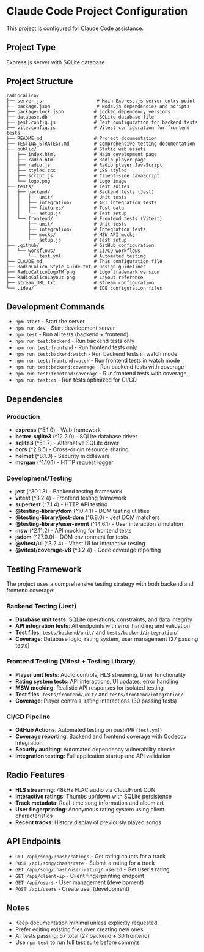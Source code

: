 # Claude Code Project Configuration

This project is configured for Claude Code assistance.

## Project Type
Express.js server with SQLite database

## Project Structure
```
radiocalico/
├── server.js                    # Main Express.js server entry point
├── package.json                 # Node.js dependencies and scripts
├── package-lock.json           # Locked dependency versions
├── database.db                 # SQLite database file
├── jest.config.js              # Jest configuration for backend tests
├── vite.config.js              # Vitest configuration for frontend tests
├── README.md                   # Project documentation
├── TESTING_STRATEGY.md         # Comprehensive testing documentation
├── public/                     # Static web assets
│   ├── index.html              # Main development page
│   ├── radio.html              # Radio player page
│   ├── radio.js                # Radio player JavaScript
│   ├── styles.css              # CSS styles
│   ├── script.js               # Client-side JavaScript
│   └── logo.png                # Logo image
├── tests/                      # Test suites
│   ├── backend/                # Backend tests (Jest)
│   │   ├── unit/               # Unit tests
│   │   ├── integration/        # API integration tests
│   │   ├── fixtures/           # Test data
│   │   └── setup.js            # Test setup
│   └── frontend/               # Frontend tests (Vitest)
│       ├── unit/               # Unit tests
│       ├── integration/        # Integration tests
│       ├── mocks/              # MSW API mocks
│       └── setup.js            # Test setup
├── .github/                    # GitHub configuration
│   └── workflows/              # CI/CD workflows
│       └── test.yml            # Automated testing
├── CLAUDE.md                   # This configuration file
├── RadioCalico_Style_Guide.txt # Design guidelines
├── RadioCalicoLogoTM.png       # Logo trademark version
├── RadioCalicoLayout.png       # Layout reference
├── stream_URL.txt              # Stream configuration
└── .idea/                      # IDE configuration files
```

## Development Commands
- `npm start` - Start the server
- `npm run dev` - Start development server
- `npm test` - Run all tests (backend + frontend)
- `npm run test:backend` - Run backend tests only
- `npm run test:frontend` - Run frontend tests only
- `npm run test:backend:watch` - Run backend tests in watch mode
- `npm run test:frontend:watch` - Run frontend tests in watch mode
- `npm run test:backend:coverage` - Run backend tests with coverage
- `npm run test:frontend:coverage` - Run frontend tests with coverage
- `npm run test:ci` - Run tests optimized for CI/CD

## Dependencies
### Production
- **express** (^5.1.0) - Web framework
- **better-sqlite3** (^12.2.0) - SQLite database driver
- **sqlite3** (^5.1.7) - Alternative SQLite driver
- **cors** (^2.8.5) - Cross-origin resource sharing
- **helmet** (^8.1.0) - Security middleware
- **morgan** (^1.10.1) - HTTP request logger

### Development/Testing
- **jest** (^30.1.3) - Backend testing framework
- **vitest** (^3.2.4) - Frontend testing framework
- **supertest** (^7.1.4) - HTTP API testing
- **@testing-library/dom** (^10.4.1) - DOM testing utilities
- **@testing-library/jest-dom** (^6.8.0) - Jest DOM matchers
- **@testing-library/user-event** (^14.6.1) - User interaction simulation
- **msw** (^2.11.2) - API mocking for frontend tests
- **jsdom** (^27.0.0) - DOM environment for tests
- **@vitest/ui** (^3.2.4) - Vitest UI for interactive testing
- **@vitest/coverage-v8** (^3.2.4) - Code coverage reporting

## Testing Framework
The project uses a comprehensive testing strategy with both backend and frontend coverage:

### Backend Testing (Jest)
- **Database unit tests**: SQLite operations, constraints, and data integrity
- **API integration tests**: All endpoints with error handling and validation
- **Test files**: `tests/backend/unit/` and `tests/backend/integration/`
- **Coverage**: Database logic, rating system, user management (27 passing tests)

### Frontend Testing (Vitest + Testing Library)
- **Player unit tests**: Audio controls, HLS streaming, timer functionality
- **Rating system tests**: API interactions, UI updates, error handling
- **MSW mocking**: Realistic API responses for isolated testing
- **Test files**: `tests/frontend/unit/` and `tests/frontend/integration/`
- **Coverage**: Player controls, rating interactions (30 passing tests)

### CI/CD Pipeline
- **GitHub Actions**: Automated testing on push/PR (`test.yml`)
- **Coverage reporting**: Backend and frontend coverage with Codecov integration
- **Security auditing**: Automated dependency vulnerability checks
- **Integration testing**: Full application startup and API validation

## Radio Features
- **HLS streaming**: 48kHz FLAC audio via CloudFront CDN
- **Interactive ratings**: Thumbs up/down with SQLite persistence
- **Track metadata**: Real-time song information and album art
- **User fingerprinting**: Anonymous rating system using client characteristics
- **Recent tracks**: History display of previously played songs

## API Endpoints
- `GET /api/song/:hash/ratings` - Get rating counts for a track
- `POST /api/song/:hash/rate` - Submit a rating for a track
- `GET /api/song/:hash/user-rating/:userId` - Get user's rating
- `GET /api/client-ip` - Client fingerprinting endpoint
- `GET /api/users` - User management (development)
- `POST /api/users` - Create user (development)

## Notes
- Keep documentation minimal unless explicitly requested
- Prefer editing existing files over creating new ones
- All tests passing: 57 total (27 backend + 30 frontend)
- Use `npm test` to run full test suite before commits